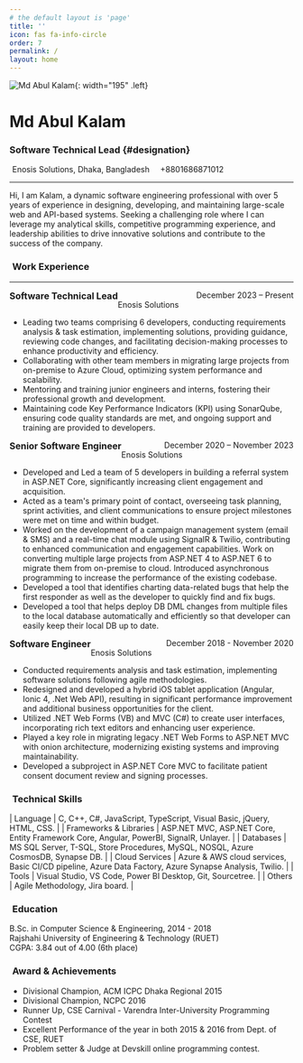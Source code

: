 ```yaml
---
# the default layout is 'page'
title: ''
icon: fas fa-info-circle
order: 7
permalink: /
layout: home
---
```

![Md Abul Kalam](https://res.cloudinary.com/akazad13/image/upload/v1726420697/Md_Abul_Kalam_uujgxs.png){: width="195" .left}
# Md Abul Kalam 
### Software Technical Lead {#designation}
<p class="margin-bottom-05"><i class="fa-solid fa-location-dot margin-right-5"></i> Enosis Solutions, Dhaka, Bangladesh <i class="fa-solid fa-phone margin-right-5 margin-left-10"></i> +8801686871012</p>

<a href="https://drive.google.com/file/d/1MBc6tZS7HsVYCxfV4n-hS0vSRzgIQOnk/view?usp=sharing" target="_blank"> <i class="fa-regular fa-address-card margin-left-10" id="resume"></i> </a>
<a href="/programming"> <i class="fas fa-code margin-left-10"></i></a>
<a href="https://github.com/akazad13" target="_blank"> <i class="fa-brands fa-github margin-left-10"></i> </a>
<a href="https://www.linkedin.com/in/akazadcse13" target="_blank"> <i class="fa-brands fa-linkedin-in margin-left-10"></i> </a>

---

Hi, I am Kalam, a dynamic software engineering professional with over 5 years of experience in designing, developing, and maintaining large-scale web and API-based systems. Seeking a challenging role where I can leverage my analytical skills, competitive programming experience, and leadership abilities to drive innovative solutions and contribute to the success 
of the company.

### <i class="fa-solid fa-briefcase margin-right-5"></i> Work Experience

---

<span style="float: left; font-weight: bold; font-size: 1rem;">Software Technical Lead</span> <span style="float: right">December 2023 – Present</span>
<br>
Enosis Solutions

- Leading two teams comprising 6 developers, conducting requirements analysis & task estimation, implementing solutions, providing guidance,
reviewing code changes, and facilitating decision-making processes to enhance productivity and efficiency.
- Collaborating with other team members in migrating large projects from on-premise to
Azure Cloud, optimizing system performance and scalability.
- Mentoring and training junior engineers and interns, fostering their professional growth
and development.
- Maintaining code Key Performance Indicators (KPI) using SonarQube, ensuring code
quality standards are met, and ongoing support and training are provided to developers.

<span style="float: left; font-weight: bold; font-size: 1rem;">Senior Software Engineer</span> <span style="float: right">December 2020 – November 2023</span>
<br>
Enosis Solutions

- Developed and Led a team of 5 developers in building a referral system in ASP.NET Core,
significantly increasing client engagement and acquisition.
- Acted as a team's primary point of contact, overseeing task planning, sprint activities, and
client communications to ensure project milestones were met on time and within
budget.
- Worked on the development of a campaign management system (email & SMS) and a
real-time chat module using SignalR & Twilio, contributing to enhanced communication
and engagement capabilities.
 Work on converting multiple large projects from ASP.NET 4 to ASP.NET 6 to migrate
them from on-premise to cloud. Introduced asynchronous programming to increase the
performance of the existing codebase.
- Developed a tool that identifies charting data-related bugs that help the first responder
as well as the developer to quickly find and fix bugs.
- Developed a tool that helps deploy DB DML changes from multiple files to the local
database automatically and efficiently so that developer can easily keep their local DB up to
date.

<span style="float: left; font-weight: bold; font-size: 1rem;">Software Engineer</span> <span style="float: right">December 2018 - November 2020</span>
<br>
Enosis Solutions

- Conducted requirements analysis and task estimation, implementing software solutions
following agile methodologies.
- Redesigned and developed a hybrid iOS tablet application (Angular, Ionic 4, .Net Web
API), resulting in significant performance improvement and additional business
opportunities for the client.
- Utilized .NET Web Forms (VB) and MVC (C#) to create user interfaces, incorporating rich
text editors and enhancing user experience.
- Played a key role in migrating legacy .NET Web Forms to ASP.NET MVC with onion
architecture, modernizing existing systems and improving maintainability.
- Developed a subproject in ASP.NET Core MVC to facilitate patient consent document
review and signing processes.


### <i class="fa-solid fa-gears margin-right-5"></i> Technical Skills

| Language                |  C, C++, C#, JavaScript, TypeScript, Visual Basic, jQuery, HTML, CSS.                                  |
| Frameworks & Libraries  |  ASP.NET MVC, ASP.NET Core, Entity Framework Core, Angular, PowerBI, SignalR, Unlayer.                 |
| Databases               |  MS SQL Server, T-SQL, Store Procedures, MySQL, NOSQL, Azure CosmosDB, Synapse DB.                     |
| Cloud Services          |  Azure & AWS cloud services, Basic CI/CD pipeline, Azure Data Factory, Azure Synapse Analysis, Twilio. |
| Tools                   |  Visual Studio, VS Code, Power BI Desktop, Git, Sourcetree.                                            |
| Others                  |  Agile Methodology, Jira board.                                                                        |

### <i class="fas fa-graduation-cap margin-right-5"></i> Education

B.Sc. in Computer Science & Engineering, 2014 - 2018 
<br>Rajshahi University of Engineering & Technology (RUET) <br>
CGPA: 3.84 out of 4.00 (6th place)

### <i class="fa-solid fa-award margin-right-5"></i> Award & Achievements

- Divisional Champion, ACM ICPC Dhaka Regional 2015
- Divisional Champion, NCPC 2016
- Runner Up, CSE Carnival - Varendra Inter-University Programming Contest
- Excellent Performance of the year in both 2015 & 2016 from Dept. of CSE, RUET
- Problem setter & Judge at Devskill online programming contest.



 

<style>
    #resume {
        margin-left: 0 !important;
    }
    #designation {
        margin: 0.5rem;
        font-size: 1.1rem;
    }
    .margin-right-10 {
        margin-right: 10px;
    }
    .margin-right-5 {
        margin-right: 5px;
    }
    .margin-left-10 {
        margin-left: 10px;
    }
    .margin-bottom-05{
        margin-bottom: 0.5rem !important;
    }
    table td {
        padding: 5px 10px;
    }
    #topbar-wrapper + div {
        font-size: 1.05rem;
    }
</style>
